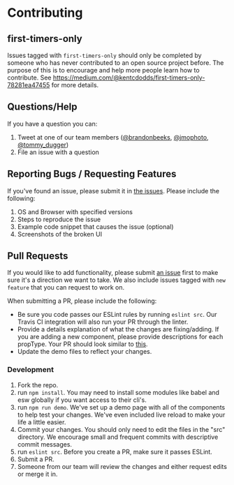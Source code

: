 # Contributing

## first-timers-only

Issues tagged with `first-timers-only` should only be completed by someone who has never contributed to an open source project before. 
The purpose of this is to encourage and help more people learn how to contribute. See https://medium.com/@kentcdodds/first-timers-only-78281ea47455 for more details.

## Questions/Help

If you have a question you can:

1. Tweet at one of our team members ([@brandonbeeks](http://twitter.com/brandonbeeks), [@jmophoto](http://twitter.com/jmophoto), [@tommy_dugger](http://twitter.com/tommy_dugger))
2. File an issue with a question

## Reporting Bugs / Requesting Features

If you've found an issue, please submit it in [the issues](https://github.com/mxenabled/mx-react-components/issues). Please include the following:

1. OS and Browser with specified versions
2. Steps to reproduce the issue
3. Example code snippet that causes the issue (optional)
4. Screenshots of the broken UI

## Pull Requests

If you would like to add functionality, please submit [an issue](https://github.com/mx-react-components/issues)
first to make sure it's a direction we want to take. We also include issues tagged with `new feature` that you can
request to work on.

When submitting a PR, please include the following:
* Be sure you code passes our ESLint rules by running `eslint src`. Our Travis CI integration will also run your PR through the linter.
* Provide a details explanation of what the changes are fixing/adding. If you are adding a new component, please provide descriptions for each
propType. Your PR should look similar to [this](https://github.com/mxenabled/mx-react-components/pull/17).
* Update the demo files to reflect your changes.

### Development

1. Fork the repo.
2. run `npm install`. You may need to install some modules like babel and esw globally if you want access to their cli's.
3. run `npm run demo`. We've set up a demo page with all of the components to help test your changes. We've even included live reload to make your life a little easier.
4. Commit your changes. You should only need to edit the files in the "src" directory. We encourage small and frequent commits with descriptive commit messages.
5. run `eslint src`. Before you create a PR, make sure it passes ESLint.
6. Submit a PR.
7. Someone from our team will review the changes and either request edits or merge it in.
